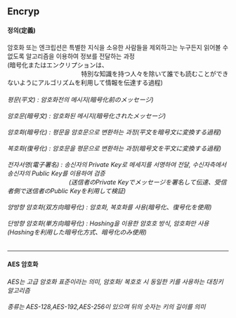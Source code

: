 <h2> Encryp </h2>

<h4> 정의(定義) </h4>
암호화 또는 엔크립션은 특별한 지식을 소유한 사람들을 제외하고는 누구든지 읽어볼 수 없도록 알고리즘을 이용하여 정보를 전달하는 과정<br>
(暗号化またはエンクリプションは、<br>　　　　　　　　　　　　特別な知識を持つ人々を除いて誰でも読むことができないようにアルゴリズムを利用して情報を伝達する過程)<br>

<h6> 평문(平文) : 암호화전의 메시지(暗号化前のメッセージ)<br><br>
암호문(暗号文) : 암호화된 메시지(暗号化されたメッセージ)<br><br>
암호화(暗号化) : 평문을 암호문으로 변환하는 과정(平文を暗号文に変換する過程)<br><br>
복호화(復号化) : 암호문을 평문으로 변환하는 과정(暗号文を平文に変換する過程)<br><br>
전자서명(電子署名) : 송신자의 Private Key로 메세지를 서명하여 전달, 수신자측에서 송신자의 Public Key를 이용하여 검증
<br>　　　　　　　　　　(送信者のPrivate Keyでメッセージを署名して伝達、受信者側で送信者のPublic Keyを利用して検証)<br><br>
양방향 암호화(双方向暗号化) : 암호화, 복호화를 사용(暗号化、復号化を使用)<br><br>
단방향 암호화(単方向暗号化) : Hashing을 이용한 암호호 방식, 암호화만 사용(Hashingを利用した暗号化方式、暗号化のみ使用)
<br>
</h6>
<hr>
<h4> AES 암호화  </h4>
<h6> AES는 고급 암호화 표준이라는 의미, 암호화/ 복호호 시 동일한 키를 사용하는 대칭키 알고리즘<br><br>
종류는 AES-128,AES-192,AES-256이 있으며 뒤의 숫자는 키의 길이를 의미<br><br>
</h6> 
</h5> 

